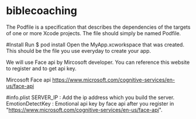 # biblecoaching
The Podfile is a specification that describes the dependencies of the targets of one or more Xcode projects. The file should simply be named Podfile.

#Install
Run $ pod install
Open the MyApp.xcworkspace that was created. This should be the file you use everyday to create your app.


We will use Face api by Mircosoft developer. You can reference this website to register and to get api key.

Mircosoft Face api 
https://www.microsoft.com/cognitive-services/en-us/face-api


#info.plist
SERVER_IP : Add the ip address which you build the server.
EmotionDetectKey : Emotional api key by face api after you register in "https://www.microsoft.com/cognitive-services/en-us/face-api".
